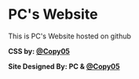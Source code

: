 # PC's Website
This is PC's Website hosted on github 

**CSS by: [@Copy05](https://github.com/Copy05)**

**Site Designed By: PC & [@Copy05](https://github.com/Copy05)**


